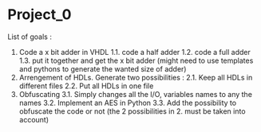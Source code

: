 <!-- ========================== -->
<!--  Author : Baptiste Durand  -->
<!-- ========================== -->

# Project_0

List of goals :
1. Code a x bit adder in VHDL
    1.1. code a half adder
    1.2. code a full adder
    1.3. put it together and get the x bit adder (might need to use templates and pythons to generate the wanted size of adder)
2. Arrengement of HDLs. Generate two possibilities :
    2.1. Keep all HDLs in different files
    2.2. Put all HDLs in one file
3. Obfuscating
    3.1. Simply changes all the I/O, variables names to any the names
    3.2. Implement an AES in Python
    3.3. Add the possibility to obfuscate the code or not (the 2 possibilities in 2. must be taken into account)